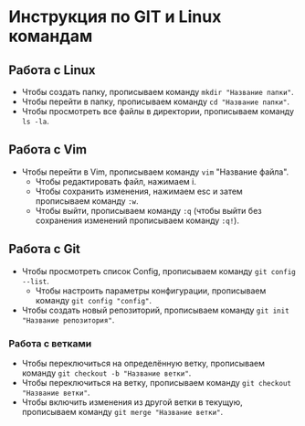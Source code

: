 # Инструкция по GIT и Linux командам

## Работа с Linux

* Чтобы создать папку, прописываем команду `mkdir "Название папки"`.
* Чтобы перейти в папку, прописываем команду `cd "Название папки"`.
* Чтобы просмотреть все файлы в директории, прописываем команду `ls -la`.

## Работа с Vim

* Чтобы перейти в Vim, прописываем команду `vim` "Название файла".
    * Чтобы редактировать файл, нажимаем i.
    * Чтобы сохранить изменения, нажимаем esc и затем прописываем команду `:w`.
    * Чтобы выйти, прописываем команду `:q` (чтобы выйти без сохранения изменений прописываем команду `:q!`).

## Работа с Git

* Чтобы просмотреть список Config, прописываем команду `git config --list`.
    * Чтобы настроить параметры конфигурации, прописываем команду `git config "config"`.
* Чтобы создать новый репозиторий, прописываем команду `git init "Название репозитория"`.

### Работа с ветками

* Чтобы переключиться на определённую ветку, прописываем команду `git checkout -b "Название ветки"`.
* Чтобы переключиться на ветку, прописываем команду `git checkout "Название ветки"`.
* Чтобы включить изменения из другой ветки в текущую, прописываем команду `git merge "Название ветки"`.

